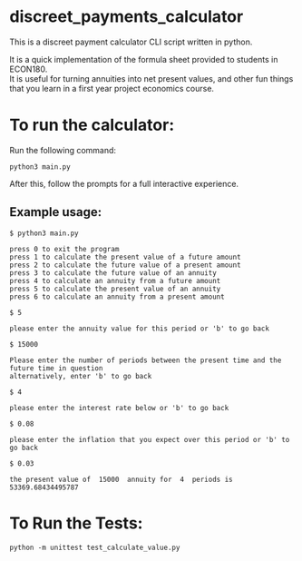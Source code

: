 # discreet_payments_calculator

This is a discreet payment calculator CLI script written in python.  

It is a quick implementation of the formula sheet provided to students in ECON180.  
It is useful for turning annuities into net present values, and other fun
things that you learn in a first year project economics course. 

# To run the calculator:
Run the following command:
```
python3 main.py
```

After this, follow the prompts for a full interactive experience.

## Example usage:
```
$ python3 main.py

press 0 to exit the program
press 1 to calculate the present value of a future amount
press 2 to calculate the future value of a present amount
press 3 to calculate the future value of an annuity
press 4 to calculate an annuity from a future amount
press 5 to calculate the present value of an annuity
press 6 to calculate an annuity from a present amount

$ 5

please enter the annuity value for this period or 'b' to go back

$ 15000

Please enter the number of periods between the present time and the future time in question
alternatively, enter 'b' to go back

$ 4

please enter the interest rate below or 'b' to go back

$ 0.08

please enter the inflation that you expect over this period or 'b' to go back

$ 0.03

the present value of  15000  annuity for  4  periods is  53369.68434495787
```

# To Run the Tests:
```
python -m unittest test_calculate_value.py
```
